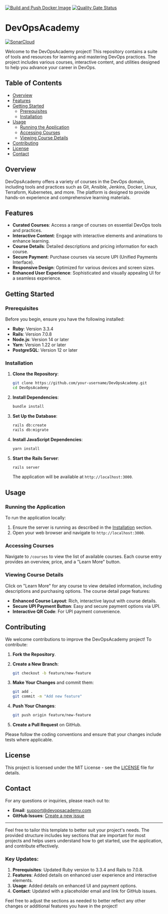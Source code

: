 [![Build and Push Docker Image](https://github.com/Amits64/DevOpsAcademy/actions/workflows/ci-build.yml/badge.svg)](https://github.com/Amits64/DevOpsAcademy/actions/workflows/ci-build.yml)
[![Quality Gate Status](https://sonarcloud.io/api/project_badges/measure?project=amits64_devopsacademy&metric=alert_status)](https://sonarcloud.io/summary/new_code?id=amits64_devopsacademy)

# DevOpsAcademy
[![SonarCloud](https://sonarcloud.io/images/project_badges/sonarcloud-white.svg)](https://sonarcloud.io/summary/new_code?id=amits64_devopsacademy)

Welcome to the DevOpsAcademy project! This repository contains a suite of tools and resources for learning and mastering DevOps practices. The project includes various courses, interactive content, and utilities designed to help you advance your career in DevOps.

## Table of Contents

- [Overview](#overview)
- [Features](#features)
- [Getting Started](#getting-started)
  - [Prerequisites](#prerequisites)
  - [Installation](#installation)
- [Usage](#usage)
  - [Running the Application](#running-the-application)
  - [Accessing Courses](#accessing-courses)
  - [Viewing Course Details](#viewing-course-details)
- [Contributing](#contributing)
- [License](#license)
- [Contact](#contact)

## Overview

DevOpsAcademy offers a variety of courses in the DevOps domain, including tools and practices such as Git, Ansible, Jenkins, Docker, Linux, Terraform, Kubernetes, and more. The platform is designed to provide hands-on experience and comprehensive learning materials.

## Features

- **Curated Courses**: Access a range of courses on essential DevOps tools and practices.
- **Interactive Content**: Engage with interactive elements and animations to enhance learning.
- **Course Details**: Detailed descriptions and pricing information for each course.
- **Secure Payment**: Purchase courses via secure UPI (Unified Payments Interface).
- **Responsive Design**: Optimized for various devices and screen sizes.
- **Enhanced User Experience**: Sophisticated and visually appealing UI for a seamless experience.

## Getting Started

### Prerequisites

Before you begin, ensure you have the following installed:

- **Ruby**: Version 3.3.4
- **Rails**: Version 7.0.8
- **Node.js**: Version 14 or later
- **Yarn**: Version 1.22 or later
- **PostgreSQL**: Version 12 or later

### Installation

1. **Clone the Repository**:

   ```bash
   git clone https://github.com/your-username/DevOpsAcademy.git
   cd DevOpsAcademy
   ```

2. **Install Dependencies**:

   ```bash
   bundle install
   ```

3. **Set Up the Database**:

   ```bash
   rails db:create
   rails db:migrate
   ```

4. **Install JavaScript Dependencies**:

   ```bash
   yarn install
   ```

5. **Start the Rails Server**:

   ```bash
   rails server
   ```

   The application will be available at `http://localhost:3000`.

## Usage

### Running the Application

To run the application locally:

1. Ensure the server is running as described in the [Installation](#installation) section.
2. Open your web browser and navigate to `http://localhost:3000`.

### Accessing Courses

Navigate to `/courses` to view the list of available courses. Each course entry provides an overview, price, and a "Learn More" button.

### Viewing Course Details

Click on "Learn More" for any course to view detailed information, including descriptions and purchasing options. The course detail page features:

- **Enhanced Course Layout**: Rich, interactive layout with course details.
- **Secure UPI Payment Button**: Easy and secure payment options via UPI.
- **Interactive QR Code**: For UPI payment convenience.

## Contributing

We welcome contributions to improve the DevOpsAcademy project! To contribute:

1. **Fork the Repository**.
2. **Create a New Branch**:

   ```bash
   git checkout -b feature/new-feature
   ```

3. **Make Your Changes** and commit them:

   ```bash
   git add .
   git commit -m "Add new feature"
   ```

4. **Push Your Changes**:

   ```bash
   git push origin feature/new-feature
   ```

5. **Create a Pull Request** on GitHub.

Please follow the coding conventions and ensure that your changes include tests where applicable.

## License

This project is licensed under the MIT License - see the [LICENSE](LICENSE) file for details.

## Contact

For any questions or inquiries, please reach out to:

- **Email**: support@devopsacademy.com
- **GitHub Issues**: [Create a new issue](https://github.com/your-username/DevOpsAcademy/issues)

---

Feel free to tailor this template to better suit your project's needs. The provided structure includes key sections that are important for most projects and helps users understand how to get started, use the application, and contribute effectively.

### Key Updates:
1. **Prerequisites**: Updated Ruby version to 3.3.4 and Rails to 7.0.8.
2. **Features**: Added details on enhanced user experience and interactive elements.
3. **Usage**: Added details on enhanced UI and payment options.
4. **Contact**: Updated with a placeholder email and link for GitHub issues.

Feel free to adjust the sections as needed to better reflect any other changes or additional features you have in the project!
